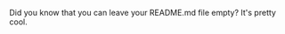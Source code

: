 Did you know that you can leave your README.md file empty?
It's pretty cool.

<!---
dotdotmod/dotdotmod is a ✨ special ✨ repository because its `README.md` (this file) appears on your GitHub profile.
You can click the Preview link to take a look at your changes.
--->
